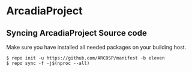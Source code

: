 # ArcadiaProject

## Syncing ArcadiaProject Source code

  Make sure you have installed all needed packages on your building host.
  ```
  $ repo init -u https://github.com/ARCOSP/manifest -b eleven
  $ repo sync -f -j$(nproc --all)
  ```
 